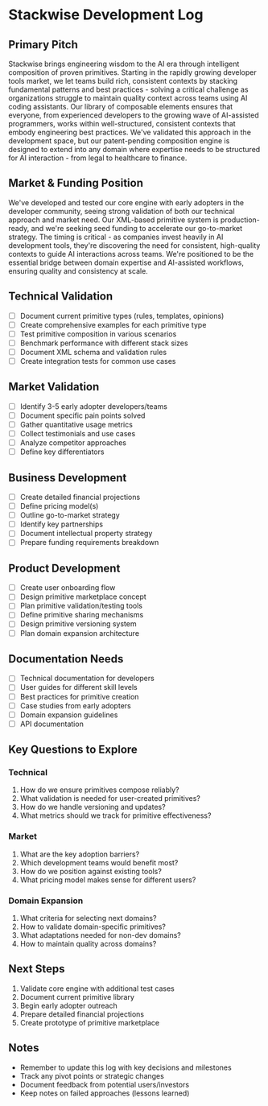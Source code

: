 # Stackwise Development Log

## Primary Pitch

Stackwise brings engineering wisdom to the AI era through intelligent composition of proven primitives. Starting in the rapidly growing developer tools market, we let teams build rich, consistent contexts by stacking fundamental patterns and best practices - solving a critical challenge as organizations struggle to maintain quality context across teams using AI coding assistants. Our library of composable elements ensures that everyone, from experienced developers to the growing wave of AI-assisted programmers, works within well-structured, consistent contexts that embody engineering best practices. We've validated this approach in the development space, but our patent-pending composition engine is designed to extend into any domain where expertise needs to be structured for AI interaction - from legal to healthcare to finance.

## Market & Funding Position

We've developed and tested our core engine with early adopters in the developer community, seeing strong validation of both our technical approach and market need. Our XML-based primitive system is production-ready, and we're seeking seed funding to accelerate our go-to-market strategy. The timing is critical - as companies invest heavily in AI development tools, they're discovering the need for consistent, high-quality contexts to guide AI interactions across teams. We're positioned to be the essential bridge between domain expertise and AI-assisted workflows, ensuring quality and consistency at scale.

## Technical Validation

- [ ] Document current primitive types (rules, templates, opinions)
- [ ] Create comprehensive examples for each primitive type
- [ ] Test primitive composition in various scenarios
- [ ] Benchmark performance with different stack sizes
- [ ] Document XML schema and validation rules
- [ ] Create integration tests for common use cases

## Market Validation

- [ ] Identify 3-5 early adopter developers/teams
- [ ] Document specific pain points solved
- [ ] Gather quantitative usage metrics
- [ ] Collect testimonials and use cases
- [ ] Analyze competitor approaches
- [ ] Define key differentiators

## Business Development

- [ ] Create detailed financial projections
- [ ] Define pricing model(s)
- [ ] Outline go-to-market strategy
- [ ] Identify key partnerships
- [ ] Document intellectual property strategy
- [ ] Prepare funding requirements breakdown

## Product Development

- [ ] Create user onboarding flow
- [ ] Design primitive marketplace concept
- [ ] Plan primitive validation/testing tools
- [ ] Define primitive sharing mechanisms
- [ ] Design primitive versioning system
- [ ] Plan domain expansion architecture

## Documentation Needs

- [ ] Technical documentation for developers
- [ ] User guides for different skill levels
- [ ] Best practices for primitive creation
- [ ] Case studies from early adopters
- [ ] Domain expansion guidelines
- [ ] API documentation

## Key Questions to Explore

### Technical

1. How do we ensure primitives compose reliably?
2. What validation is needed for user-created primitives?
3. How do we handle versioning and updates?
4. What metrics should we track for primitive effectiveness?

### Market

1. What are the key adoption barriers?
2. Which development teams would benefit most?
3. How do we position against existing tools?
4. What pricing model makes sense for different users?

### Domain Expansion

1. What criteria for selecting next domains?
2. How to validate domain-specific primitives?
3. What adaptations needed for non-dev domains?
4. How to maintain quality across domains?

## Next Steps

1. Validate core engine with additional test cases
2. Document current primitive library
3. Begin early adopter outreach
4. Prepare detailed financial projections
5. Create prototype of primitive marketplace

## Notes

- Remember to update this log with key decisions and milestones
- Track any pivot points or strategic changes
- Document feedback from potential users/investors
- Keep notes on failed approaches (lessons learned)